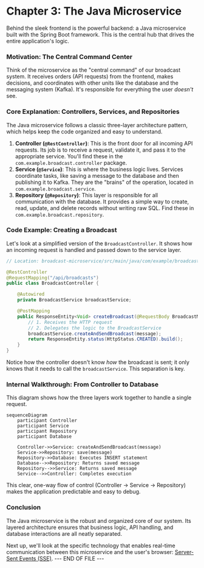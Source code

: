 # Chapter 3: The Java Microservice

Behind the sleek frontend is the powerful backend: a Java microservice built with the Spring Boot framework. This is the central hub that drives the entire application's logic.

### Motivation: The Central Command Center

Think of the microservice as the "central command" of our broadcast system. It receives orders (API requests) from the frontend, makes decisions, and coordinates with other units like the database and the messaging system (Kafka). It's responsible for everything the user *doesn't* see.

### Core Explanation: Controllers, Services, and Repositories

The Java microservice follows a classic three-layer architecture pattern, which helps keep the code organized and easy to understand.

1.  **Controller (`@RestController`)**: This is the front door for all incoming API requests. Its job is to receive a request, validate it, and pass it to the appropriate service. You'll find these in the `com.example.broadcast.controller` package.
2.  **Service (`@Service`)**: This is where the business logic lives. Services coordinate tasks, like saving a message to the database and then publishing it to Kafka. They are the "brains" of the operation, located in `com.example.broadcast.service`.
3.  **Repository (`@Repository`)**: This layer is responsible for all communication with the database. It provides a simple way to create, read, update, and delete records without writing raw SQL. Find these in `com.example.broadcast.repository`.

### Code Example: Creating a Broadcast

Let's look at a simplified version of the `BroadcastController`. It shows how an incoming request is handled and passed down to the service layer.

```java
// Location: broadcast-microservice/src/main/java/com/example/broadcast/controller/BroadcastController.java

@RestController
@RequestMapping("/api/broadcasts")
public class BroadcastController {

    @Autowired
    private BroadcastService broadcastService;

    @PostMapping
    public ResponseEntity<Void> createBroadcast(@RequestBody BroadcastMessage message) {
        // 1. Receives the HTTP request
        // 2. Delegates the logic to the BroadcastService
        broadcastService.createAndSendBroadcast(message);
        return ResponseEntity.status(HttpStatus.CREATED).build();
    }
}
```
Notice how the controller doesn't know *how* the broadcast is sent; it only knows that it needs to call the `broadcastService`. This separation is key.

### Internal Walkthrough: From Controller to Database

This diagram shows how the three layers work together to handle a single request.

```mermaid
sequenceDiagram
    participant Controller
    participant Service
    participant Repository
    participant Database

    Controller->>Service: createAndSendBroadcast(message)
    Service->>Repository: save(message)
    Repository->>Database: Executes INSERT statement
    Database-->>Repository: Returns saved message
    Repository-->>Service: Returns saved message
    Service-->>Controller: Completes execution
```
This clear, one-way flow of control (Controller -> Service -> Repository) makes the application predictable and easy to debug.

### Conclusion

The Java microservice is the robust and organized core of our system. Its layered architecture ensures that business logic, API handling, and database interactions are all neatly separated.

Next up, we'll look at the specific technology that enables real-time communication between this microservice and the user's browser: [Server-Sent Events (SSE)](04_server_sent_events.md).
--- END OF FILE ---
